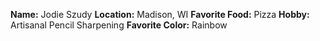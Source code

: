 **Name:** Jodie Szudy
**Location:** Madison, WI
**Favorite Food:** Pizza
**Hobby:** Artisanal Pencil Sharpening
**Favorite Color:** Rainbow
